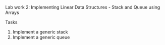 Lab work 2: Implementing Linear Data
Structures - Stack and Queue using Arrays

Tasks

1. Implement a generic stack
2. Implement a generic queue 
